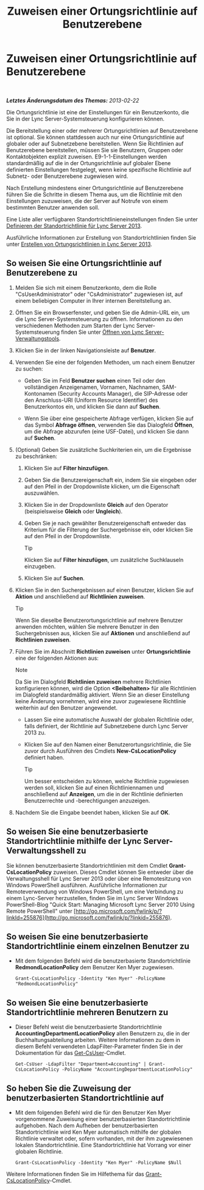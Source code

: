 ﻿---
title: Zuweisen einer Ortungsrichtlinie auf Benutzerebene
TOCTitle: Zuweisen einer Ortungsrichtlinie auf Benutzerebene
ms:assetid: 343f2de3-a0ae-4403-8456-6e520b579d32
ms:mtpsurl: https://technet.microsoft.com/de-de/library/Gg520974(v=OCS.15)
ms:contentKeyID: 49293625
ms.date: 05/19/2016
mtps_version: v=OCS.15
ms.translationtype: HT
---

# Zuweisen einer Ortungsrichtlinie auf Benutzerebene

 

_**Letztes Änderungsdatum des Themas:** 2013-02-22_

Die Ortungsrichtlinie ist eine der Einstellungen für ein Benutzerkonto, die Sie in der Lync Server-Systemsteuerung konfigurieren können.

Die Bereitstellung einer oder mehrerer Ortungsrichtlinien auf Benutzerebene ist optional. Sie können stattdessen auch nur eine Ortungsrichtlinie auf globaler oder auf Subnetzebene bereitstellen. Wenn Sie Richtlinien auf Benutzerebene bereitstellen, müssen Sie sie Benutzern, Gruppen oder Kontaktobjekten explizit zuweisen. E9-1-1-Einstellungen werden standardmäßig auf die in der Ortungsrichtlinie auf globaler Ebene definierten Einstellungen festgelegt, wenn keine spezifische Richtlinie auf Subnetz- oder Benutzerebene zugewiesen wird.

Nach Erstellung mindestens einer Ortungsrichtlinie auf Benutzerebene führen Sie die Schritte in diesem Thema aus, um die Richtlinie mit den Einstellungen zuzuweisen, die der Server auf Notrufe von einem bestimmten Benutzer anwenden soll.

Eine Liste aller verfügbaren Standortrichtlinieneinstellungen finden Sie unter [Definieren der Standortrichtlinie für Lync Server 2013](lync-server-2013-defining-the-location-policy.md).

Ausführliche Informationen zur Erstellung von Standortrichtlinien finden Sie unter [Erstellen von Ortungsrichtlinien in Lync Server 2013](lync-server-2013-create-location-policies.md).

## So weisen Sie eine Ortungsrichtlinie auf Benutzerebene zu

1.  Melden Sie sich mit einem Benutzerkonto, dem die Rolle "CsUserAdministrator" oder "CsAdministrator" zugewiesen ist, auf einem beliebigen Computer in Ihrer internen Bereitstellung an.

2.  Öffnen Sie ein Browserfenster, und geben Sie die Admin-URL ein, um die Lync Server-Systemsteuerung zu öffnen. Informationen zu den verschiedenen Methoden zum Starten der Lync Server-Systemsteuerung finden Sie unter [Öffnen von Lync Server-Verwaltungstools](lync-server-2013-open-lync-server-administrative-tools.md).

3.  Klicken Sie in der linken Navigationsleiste auf **Benutzer**.

4.  Verwenden Sie eine der folgenden Methoden, um nach einem Benutzer zu suchen:
    
      - Geben Sie im Feld **Benutzer suchen** einen Teil oder den vollständigen Anzeigenamen, Vornamen, Nachnamen, SAM-Kontonamen (Security Accounts Manager), die SIP-Adresse oder den Anschluss-URI (Uniform Resource Identifier) des Benutzerkontos ein, und klicken Sie dann auf **Suchen**.
    
      - Wenn Sie über eine gespeicherte Abfrage verfügen, klicken Sie auf das Symbol **Abfrage öffnen**, verwenden Sie das Dialogfeld **Öffnen**, um die Abfrage abzurufen (eine USF-Datei), und klicken Sie dann auf **Suchen**.

5.  (Optional) Geben Sie zusätzliche Suchkriterien ein, um die Ergebnisse zu beschränken:
    
    1.  Klicken Sie auf **Filter hinzufügen**.
    
    2.  Geben Sie die Benutzereigenschaft ein, indem Sie sie eingeben oder auf den Pfeil in der Dropdownliste klicken, um die Eigenschaft auszuwählen.
    
    3.  Klicken Sie in der Dropdownliste **Gleich** auf den Operator (beispielsweise **Gleich** oder **Ungleich**).
    
    4.  Geben Sie je nach gewählter Benutzereigenschaft entweder das Kriterium für die Filterung der Suchergebnisse ein, oder klicken Sie auf den Pfeil in der Dropdownliste.
        

        > [!TIP]
        > Klicken Sie auf <STRONG>Filter hinzufügen</STRONG>, um zusätzliche Suchklauseln einzugeben.

    
    5.  Klicken Sie auf **Suchen**.

6.  Klicken Sie in den Suchergebnissen auf einen Benutzer, klicken Sie auf **Aktion** und anschließend auf **Richtlinien zuweisen**.
    

    > [!TIP]
    > Wenn Sie dieselbe Benutzerortungsrichtlinie auf mehrere Benutzer anwenden möchten, wählen Sie mehrere Benutzer in den Suchergebnissen aus, klicken Sie auf <STRONG>Aktionen</STRONG> und anschließend auf <STRONG>Richtlinien zuweisen</STRONG>.



7.  Führen Sie im Abschnitt **Richtlinien zuweisen** unter **Ortungsrichtlinie** eine der folgenden Aktionen aus:
    

    > [!NOTE]
    > Da Sie im Dialogfeld <STRONG>Richtlinien zuweisen</STRONG> mehrere Richtlinien konfigurieren können, wird die Option <STRONG>&lt;Beibehalten&gt;</STRONG> für alle Richtlinien im Dialogfeld standardmäßig aktiviert. Wenn Sie an dieser Einstellung keine Änderung vornehmen, wird eine zuvor zugewiesene Richtlinie weiterhin auf den Benutzer angewendet.

    
      - Lassen Sie eine automatische Auswahl der globalen Richtlinie oder, falls definiert, der Richtlinie auf Subnetzebene durch Lync Server 2013 zu.
    
      - Klicken Sie auf den Namen einer Benutzerortungsrichtlinie, die Sie zuvor durch Ausführen des Cmdlets **New-CsLocationPolicy** definiert haben.
        

        > [!TIP]
        > Um besser entscheiden zu können, welche Richtlinie zugewiesen werden soll, klicken Sie auf einen Richtliniennamen und anschließend auf <STRONG>Anzeigen</STRONG>, um die in der Richtlinie definierten Benutzerrechte und -berechtigungen anzuzeigen.



8.  Nachdem Sie die Eingabe beendet haben, klicken Sie auf **OK**.

## So weisen Sie eine benutzerbasierte Standortrichtlinie mithilfe der Lync Server-Verwaltungsshell zu

Sie können benutzerbasierte Standortrichtlinien mit dem Cmdlet **Grant-CsLocationPolicy** zuweisen. Dieses Cmdlet können Sie entweder über die Verwaltungsshell für Lync Server 2013 oder über eine Remotesitzung von Windows PowerShell ausführen. Ausführliche Informationen zur Remoteverwendung von Windows PowerShell, um eine Verbindung zu einem Lync-Server herzustellen, finden Sie im Lync Server Windows PowerShell-Blog "Quick Start: Managing Microsoft Lync Server 2010 Using Remote PowerShell" unter [http://go.microsoft.com/fwlink/p/?linkId=255876](http://go.microsoft.com/fwlink/p/?linkid=255876).

## So weisen Sie eine benutzerbasierte Standortrichtlinie einem einzelnen Benutzer zu

  - Mit dem folgenden Befehl wird die benutzerbasierte Standortrichtlinie **RedmondLocationPolicy** dem Benutzer Ken Myer zugewiesen.
    
        Grant-CsLocationPolicy -Identity "Ken Myer" -PolicyName "RedmondLocationPolicy"

## So weisen Sie eine benutzerbasierte Standortrichtlinie mehreren Benutzern zu

  - Dieser Befehl weist die benutzerbasierte Standortrichtlinie **AccountingDepartmentLocationPolicy** allen Benutzern zu, die in der Buchhaltungsabteilung arbeiten. Weitere Informationen zu dem in diesem Befehl verwendeten LdapFilter-Parameter finden Sie in der Dokumentation für das [Get-CsUser](https://docs.microsoft.com/en-us/powershell/module/skype/Get-CsUser)-Cmdlet.
    
        Get-CsUser -LdapFilter "Department=Accounting" | Grant-CsLocationPolicy -PolicyName "AccountingDepartmentLocationPolicy"

## So heben Sie die Zuweisung der benutzerbasierten Standortrichtlinie auf

  - Mit dem folgenden Befehl wird die für den Benutzer Ken Myer vorgenommene Zuweisung einer benutzerbasierten Standortrichtlinie aufgehoben. Nach dem Aufheben der benutzerbasierten Standortrichtlinie wird Ken Myer automatisch mithilfe der globalen Richtlinie verwaltet oder, sofern vorhanden, mit der ihm zugewiesenen lokalen Standortrichtlinie. Eine Standortrichtlinie hat Vorrang vor einer globalen Richtlinie.
    
        Grant-CsLocationPolicy -Identity "Ken Myer" -PolicyName $Null

Weitere Informationen finden Sie im Hilfethema für das [Grant-CsLocationPolicy](https://docs.microsoft.com/en-us/powershell/module/skype/Grant-CsLocationPolicy)-Cmdlet.


